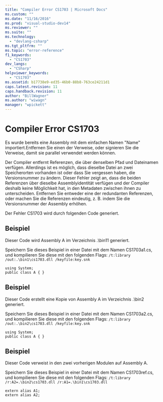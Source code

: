 ```yaml
---
title: "Compiler Error CS1703 | Microsoft Docs"
ms.custom: ""
ms.date: "11/16/2016"
ms.prod: "visual-studio-dev14"
ms.reviewer: ""
ms.suite: ""
ms.technology: 
  - "devlang-csharp"
ms.tgt_pltfrm: ""
ms.topic: "error-reference"
f1_keywords: 
  - "CS1703"
dev_langs: 
  - "CSharp"
helpviewer_keywords: 
  - "CS1703"
ms.assetid: b17738e9-ed35-46b0-88b8-763ce24211d1
caps.latest.revision: 11
caps.handback.revision: 11
author: "BillWagner"
ms.author: "wiwagn"
manager: "wpickett"
---
```

# Compiler Error CS1703
Es wurde bereits eine Assembly mit dem einfachen Namen "Name" importiert.Entfernen Sie einen der Verweise, oder signieren Sie die Verweise, damit sie parallel verwendet werden können.  
  
 Der Compiler entfernt Referenzen, die über denselben Pfad und Dateinamen verfügen. Allerdings ist es möglich, dass dieselbe Datei an zwei Speicherorten vorhanden ist oder dass Sie vergessen haben, die Versionsnummer zu ändern.  Dieser Fehler zeigt an, dass die beiden Referenzen über dieselbe Assemblyidentität verfügen und der Compiler deshalb keine Möglichkeit hat, in den Metadaten zwischen ihnen zu unterscheiden.  Entfernen Sie entweder eine der redundanten Referenzen, oder machen Sie die Referenzen eindeutig, z. B. indem Sie die Versionsnummer der Assembly erhöhen.  
  
 Der Fehler CS1703 wird durch folgenden Code generiert.  
  
## Beispiel  
 Dieser Code wird Assembly A im Verzeichnis .\\bin11 generiert.  
  
 Speichern Sie dieses Beispiel in einer Datei mit dem Namen CS1703a1.cs, und kompilieren Sie diese mit den folgenden Flags: `/t:library /out:.\bin1\cs1703.dll /keyfile:key.snk`  
  
```  
using System;  
public class A { }  
```  
  
## Beispiel  
 Dieser Code erstellt eine Kopie von Assembly A im Verzeichnis .\\bin2 generiert.  
  
 Speichern Sie dieses Beispiel in einer Datei mit dem Namen CS1703a2.cs, und kompilieren Sie diese mit den folgenden Flags: `/t:library /out:.\bin2\cs1703.dll /keyfile:key.snk`  
  
```  
using System;  
public class A { }  
```  
  
## Beispiel  
 Dieser Code verweist in den zwei vorherigen Modulen auf Assembly A.  
  
 Speichern Sie dieses Beispiel in einer Datei mit dem Namen CS1703ref.cs, und kompilieren Sie diese mit den folgenden Flags: `/t:library /r:A2=.\bin2\cs1703.dll /r:A1=.\bin1\cs1703.dll`  
  
```  
extern alias A1;  
extern alias A2;  
```